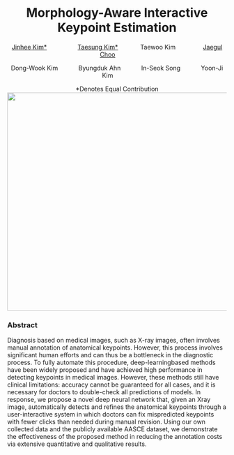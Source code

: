 
<div><h1 align="center">Morphology-Aware Interactive Keypoint Estimation</h1></div>


<div align="center">
<a href="https://sites.google.com/view/jinhee-kim">Jinhee Kim*</a> &nbsp;&nbsp;&nbsp;  &nbsp;&nbsp;&nbsp;&nbsp;&nbsp;&nbsp;
&nbsp;&nbsp;&nbsp;&nbsp;&nbsp;&nbsp;<a href="https://github.com/ts-kim/">Taesung Kim*</a> &nbsp;&nbsp;&nbsp;&nbsp;&nbsp;
&nbsp;&nbsp;&nbsp;&nbsp;&nbsp;&nbsp;Taewoo Kim &nbsp;&nbsp;&nbsp; &nbsp;&nbsp;&nbsp;&nbsp;&nbsp;&nbsp; 
&nbsp;&nbsp;&nbsp;&nbsp;<a href="https://sites.google.com/site/jaegulchoo/">Jaegul Choo</a> &nbsp;&nbsp;&nbsp;  &nbsp;&nbsp;&nbsp;&nbsp;&nbsp;&nbsp; 

  
Dong-Wook Kim &nbsp;&nbsp;&nbsp;  &nbsp;&nbsp;&nbsp;&nbsp;&nbsp;&nbsp; 
Byungduk Ahn &nbsp;&nbsp;&nbsp;  &nbsp;&nbsp;&nbsp;&nbsp;&nbsp;&nbsp; 
In-Seok Song &nbsp;&nbsp;&nbsp;  &nbsp;&nbsp;&nbsp;&nbsp;&nbsp;&nbsp; 
Yoon-Ji Kim &nbsp;&nbsp;&nbsp;  &nbsp;&nbsp;&nbsp;&nbsp;&nbsp;&nbsp; 

</div>

<div align="center">
*Denotes Equal Contribution
</div>

<img src="./video.gif" width="1000px" height="500px">

<div>
<h3>Abstract</h3>

Diagnosis based on medical images, such as X-ray images, often involves manual annotation of anatomical keypoints. However, this process involves significant human efforts and can thus be a bottleneck in the diagnostic process. To fully automate this procedure, deep-learningbased methods have been widely proposed and have achieved high performance in detecting keypoints in medical images. However, these methods still have clinical limitations: accuracy cannot be guaranteed for all cases, and it is necessary for doctors to double-check all predictions of models.
In response, we propose a novel deep neural network that, given an Xray image, automatically detects and refines the anatomical keypoints through a user-interactive system in which doctors can fix mispredicted keypoints with fewer clicks than needed during manual revision. Using our own collected data and the publicly available AASCE dataset, we demonstrate the effectiveness of the proposed method in reducing the annotation costs via extensive quantitative and qualitative results.
</div>
